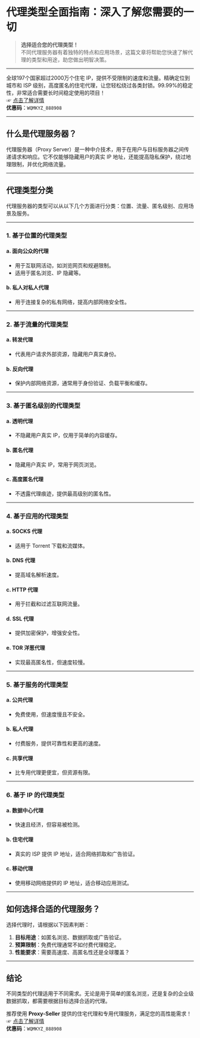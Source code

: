 # **代理类型全面指南：深入了解您需要的一切**

> **选择适合您的代理类型！**  
> 不同代理服务器有着独特的特点和应用场景，这篇文章将帮助您快速了解代理的类型和用途，助您做出明智决策。

---


全球197个国家超过2000万个住宅 IP，提供不受限制的速度和流量。精确定位到城市和 ISP 级别，高度匿名的住宅代理，让您轻松绕过各类封锁。99.99%的稳定性，非常适合需要长时间稳定使用的项目！  
☞ [点击了解详情](https://bit.ly/proxy-seller-coupon)  
**优惠码**：`WQMKYZ_888908`

---

## **什么是代理服务器？**

代理服务器（Proxy Server）是一种中介技术，用于在用户与目标服务器之间传递请求和响应。它不仅能够隐藏用户的真实 IP 地址，还能提高隐私保护，绕过地理限制，并优化网络流量。

---

## **代理类型分类**

代理服务器的类型可以从以下几个方面进行分类：位置、流量、匿名级别、应用场景及服务。

---

### **1. 基于位置的代理类型**

#### **a. 面向公众的代理**
- 用于互联网活动，如浏览网页和规避限制。
- 适用于匿名浏览、IP 隐藏等。

#### **b. 私人对私人代理**
- 用于连接复杂的私有网络，提高内部网络安全性。

---

### **2. 基于流量的代理类型**

#### **a. 转发代理**
- 代表用户请求外部资源，隐藏用户真实身份。

#### **b. 反向代理**
- 保护内部网络资源，通常用于身份验证、负载平衡和缓存。

---

### **3. 基于匿名级别的代理类型**

#### **a. 透明代理**
- 不隐藏用户真实 IP，仅用于简单的内容缓存。

#### **b. 匿名代理**
- 隐藏用户真实 IP，常用于网页浏览。

#### **c. 高度匿名代理**
- 不透露代理痕迹，提供最高级别的匿名性。

---

### **4. 基于应用的代理类型**

#### **a. SOCKS 代理**
- 适用于 Torrent 下载和流媒体。

#### **b. DNS 代理**
- 提高域名解析速度。

#### **c. HTTP 代理**
- 用于拦截和过滤互联网流量。

#### **d. SSL 代理**
- 提供加密保护，增强安全性。

#### **e. TOR 洋葱代理**
- 实现最高匿名性，但速度较慢。

---

### **5. 基于服务的代理类型**

#### **a. 公共代理**
- 免费使用，但速度慢且不安全。

#### **b. 私人代理**
- 付费服务，提供可靠性和更高的速度。

#### **c. 共享代理**
- 比专用代理更便宜，但资源有限。

---

### **6. 基于 IP 的代理类型**

#### **a. 数据中心代理**
- 快速且经济，但容易被检测。

#### **b. 住宅代理**
- 真实的 ISP 提供 IP 地址，适合网络抓取和广告验证。

#### **c. 移动代理**
- 使用移动网络提供的 IP 地址，适合移动应用测试。

---

## **如何选择合适的代理服务？**

选择代理时，请根据以下因素判断：
1. **目标用途**：如匿名浏览、数据抓取或广告验证。
2. **预算限制**：免费代理通常不如付费代理稳定。
3. **性能要求**：需要高速度、高匿名性还是全球覆盖？

---

## **结论**

不同类型的代理适用于不同需求。无论是用于简单的匿名浏览，还是复杂的企业级数据抓取，都需要根据目标选择合适的代理。

推荐使用 **Proxy-Seller** 提供的住宅代理和专用代理服务，满足您的高性能需求！  
☞ [点击了解详情](https://bit.ly/proxy-seller-coupon)  
**优惠码**：`WQMKYZ_888908`
